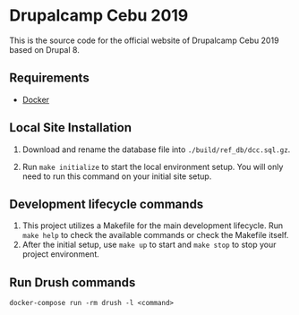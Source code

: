 # Drupalcamp Cebu 2019
This is the source code for the official website of Drupalcamp Cebu 2019 based on Drupal 8.
## Requirements
* [Docker](https://docs.docker.com/engine/installation/)

## Local Site Installation

1. Download and rename the database file into `./build/ref_db/dcc.sql.gz`.

2. Run `make initialize` to start the local environment setup. You will only need to run this command on your initial site setup.

## Development lifecycle commands
1. This project utilizes a Makefile for the main development lifecycle. Run `make help` to check the available commands or check the Makefile itself.
2. After the initial setup, use `make up` to start and `make stop` to stop your project environment.

## Run Drush commands
```
docker-compose run -rm drush -l <command>
```